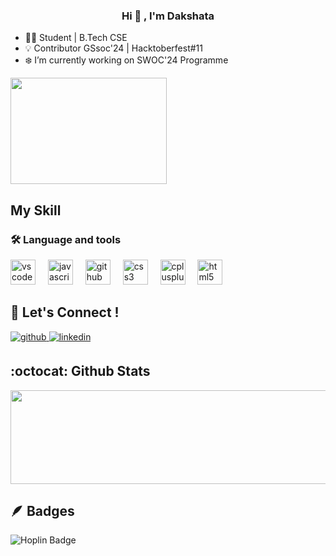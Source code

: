 ### **<div align="center"> Hi 👋 , I'm Dakshata  </div>**  
<div align="left">
   
- 👩‍🎓 Student | B.Tech CSE 
- 💡 Contributor GSsoc'24 | Hacktoberfest#11
- ❄️ I’m currently working on SWOC'24 Programme
  </div>

  
<div align="centre">
<img src="https://images.gamebanana.com/img/ico/sprays/55bcafb27b56e.gif" align="centre" height="170" width="250">
</div>
   
   ## My Skill
<h3 align="centre">🛠 Language and tools</h3>

<div align="left">
  <img src="https://cdn.jsdelivr.net/gh/devicons/devicon/icons/vscode/vscode-original.svg" height="40" alt="vscode logo"  />
  <img width="12" />
  <img src="https://cdn.jsdelivr.net/gh/devicons/devicon/icons/javascript/javascript-original.svg" height="40" alt="javascript logo"  />
  <img width="12" />
  <img src="https://cdn.jsdelivr.net/gh/devicons/devicon/icons/github/github-original.svg" height="40" alt="github logo"  />
  <img width="12" />
  <img src="https://cdn.jsdelivr.net/gh/devicons/devicon/icons/css3/css3-original.svg" height="40" alt="css3 logo"  />
  <img width="12" />
  <img src="https://cdn.jsdelivr.net/gh/devicons/devicon/icons/cplusplus/cplusplus-original.svg" height="40" alt="cplusplus logo"  />
  <img width="12" />
  <img src="https://cdn.jsdelivr.net/gh/devicons/devicon/icons/html5/html5-original.svg" height="40" alt="html5 logo"  />
</div>

## 🔗 Let's Connect ! 

<div align="left">
<a href="https://github.com/daky2024" target="_blank">
<img src=https://img.shields.io/badge/github-%2324292e.svg?&style=for-the-badge&logo=github&logoColor=white alt=github style="margin-bottom: 5px;" />
</a>
<a href="https://linkedin.com/in/daky2024" target="_blank">
<img src=https://img.shields.io/badge/linkedin-%231E77B5.svg?&style=for-the-badge&logo=linkedin&logoColor=white alt=linkedin style="margin-bottom: 5px;" />
</a>  
</div>  
  
## :octocat: Github Stats

  <div align="left">
    <img src="https://github-readme-streak-stats.herokuapp.com/?user=daky2024&theme=merko&hide_border=true" width="550" height="150" ></div>
   
## 🪶 Badges 
   <div align ="left">
   <img src="https://github.com/user-attachments/assets/ea33cc0b-f355-413c-afef-4ce17e57f3dd" alt="Hoplin Badge"></div>


    










  

